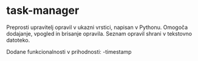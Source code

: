 # task-manager
 Preprosti upravitelj opravil v ukazni vrstici, napisan v Pythonu. Omogoča dodajanje, vpogled in brisanje opravila. Seznam opravil shrani v tekstovno datoteko.

 Dodane funkcionalnosti v prihodnosti:
 -timestamp


